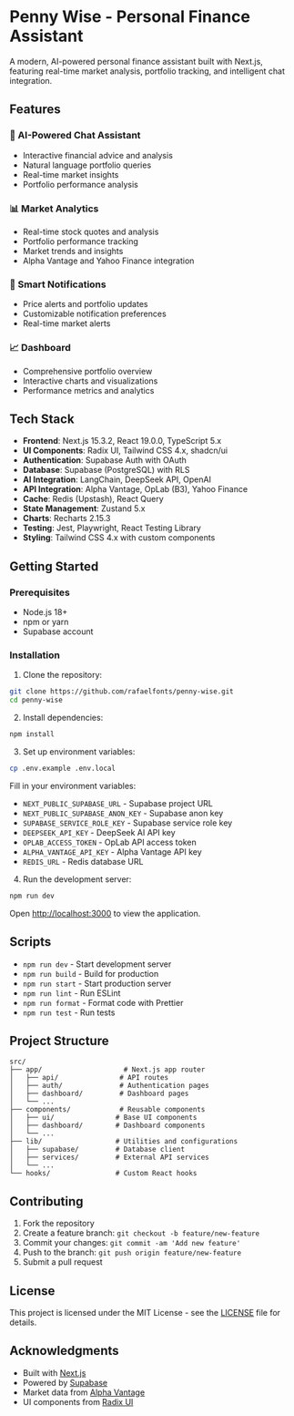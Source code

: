 # Penny Wise - Personal Finance Assistant

A modern, AI-powered personal finance assistant built with Next.js, featuring real-time market analysis, portfolio tracking, and intelligent chat integration.

## Features

### 🤖 AI-Powered Chat Assistant

- Interactive financial advice and analysis
- Natural language portfolio queries
- Real-time market insights
- Portfolio performance analysis

### 📊 Market Analytics

- Real-time stock quotes and analysis
- Portfolio performance tracking
- Market trends and insights
- Alpha Vantage and Yahoo Finance integration

### 🔔 Smart Notifications

- Price alerts and portfolio updates
- Customizable notification preferences
- Real-time market alerts

### 📈 Dashboard

- Comprehensive portfolio overview
- Interactive charts and visualizations
- Performance metrics and analytics

## Tech Stack

- **Frontend**: Next.js 15.3.2, React 19.0.0, TypeScript 5.x
- **UI Components**: Radix UI, Tailwind CSS 4.x, shadcn/ui
- **Authentication**: Supabase Auth with OAuth
- **Database**: Supabase (PostgreSQL) with RLS
- **AI Integration**: LangChain, DeepSeek API, OpenAI
- **API Integration**: Alpha Vantage, OpLab (B3), Yahoo Finance
- **Cache**: Redis (Upstash), React Query
- **State Management**: Zustand 5.x
- **Charts**: Recharts 2.15.3
- **Testing**: Jest, Playwright, React Testing Library
- **Styling**: Tailwind CSS 4.x with custom components

## Getting Started

### Prerequisites

- Node.js 18+
- npm or yarn
- Supabase account

### Installation

1. Clone the repository:

```bash
git clone https://github.com/rafaelfonts/penny-wise.git
cd penny-wise
```

2. Install dependencies:

```bash
npm install
```

3. Set up environment variables:

```bash
cp .env.example .env.local
```

Fill in your environment variables:

- `NEXT_PUBLIC_SUPABASE_URL` - Supabase project URL
- `NEXT_PUBLIC_SUPABASE_ANON_KEY` - Supabase anon key
- `SUPABASE_SERVICE_ROLE_KEY` - Supabase service role key
- `DEEPSEEK_API_KEY` - DeepSeek AI API key
- `OPLAB_ACCESS_TOKEN` - OpLab API access token
- `ALPHA_VANTAGE_API_KEY` - Alpha Vantage API key
- `REDIS_URL` - Redis database URL

4. Run the development server:

```bash
npm run dev
```

Open [http://localhost:3000](http://localhost:3000) to view the application.

## Scripts

- `npm run dev` - Start development server
- `npm run build` - Build for production
- `npm run start` - Start production server
- `npm run lint` - Run ESLint
- `npm run format` - Format code with Prettier
- `npm run test` - Run tests

## Project Structure

```
src/
├── app/                    # Next.js app router
│   ├── api/               # API routes
│   ├── auth/              # Authentication pages
│   ├── dashboard/         # Dashboard pages
│   └── ...
├── components/            # Reusable components
│   ├── ui/               # Base UI components
│   ├── dashboard/        # Dashboard components
│   └── ...
├── lib/                  # Utilities and configurations
│   ├── supabase/         # Database client
│   ├── services/         # External API services
│   └── ...
└── hooks/                # Custom React hooks
```

## Contributing

1. Fork the repository
2. Create a feature branch: `git checkout -b feature/new-feature`
3. Commit your changes: `git commit -am 'Add new feature'`
4. Push to the branch: `git push origin feature/new-feature`
5. Submit a pull request

## License

This project is licensed under the MIT License - see the [LICENSE](LICENSE) file for details.

## Acknowledgments

- Built with [Next.js](https://nextjs.org/)
- Powered by [Supabase](https://supabase.com/)
- Market data from [Alpha Vantage](https://www.alphavantage.co/)
- UI components from [Radix UI](https://www.radix-ui.com/)

